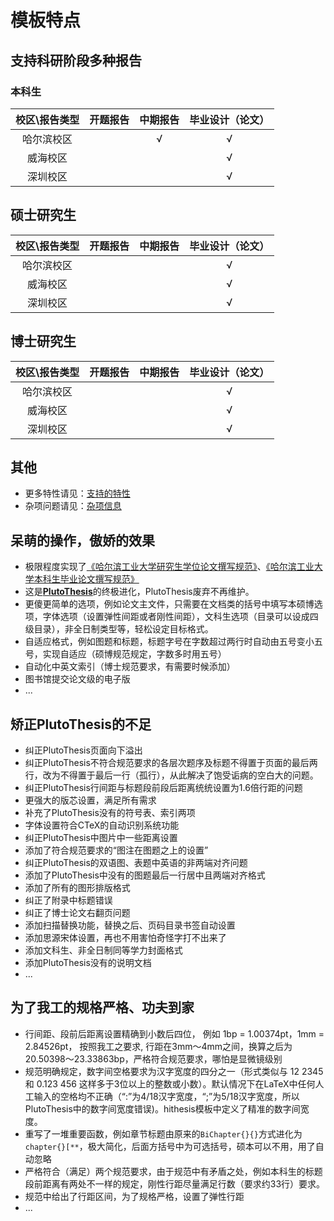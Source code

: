# 模板特点

## 支持科研阶段多种报告

### 本科生

| 校区\报告类型 | 开题报告 | 中期报告 | 毕业设计（论文） |
|:-------------:|:--------:|:--------:|:----------------:|
|   哈尔滨校区  |          |     √    |         √        |
|    威海校区   |          |          |         √        |
|    深圳校区   |          |          |         √        |

## 硕士研究生

| 校区\报告类型 | 开题报告 | 中期报告 | 毕业设计（论文） |
|:-------------:|:--------:|:--------:|:----------------:|
|   哈尔滨校区  |          |          |         √        |
|    威海校区   |          |          |         √        |
|    深圳校区   |          |          |         √        |

## 博士研究生

| 校区\报告类型 | 开题报告 | 中期报告 | 毕业设计（论文） |
|:-------------:|:--------:|:--------:|:----------------:|
|   哈尔滨校区  |          |          |         √        |
|    威海校区   |          |          |         √        |
|    深圳校区   |          |          |         √        |

## 其他

* 更多特性请见：[支持的特性](./doc/FEATURES.md)
* 杂项问题请见：[杂项信息](./doc/MISC.md)


## 呆萌的操作，傲娇的效果

* 极限程度实现了[《哈尔滨工业大学研究生学位论文撰写规范》](http://hitgs.hit.edu.cn/aa/fd/c3425a109309/page.htm)、[《哈尔滨工业大学本科生毕业论文撰写规范》](http://jwc.hit.edu.cn/2566/list.htm)
* 这是[**PlutoThesis**](https://github.com/dustincys/PlutoThesis)的终极进化，PlutoThesis废弃不再维护。
* 更傻更简单的选项，例如论文主文件，只需要在文档类的括号中填写本硕博选项，字体选项（设置弹性间距或者刚性间距），文科生选项（目录可以设成四级目录），非全日制类型等，轻松设定目标格式。
* 自适应格式，例如图题和标题，标题字号在字数超过两行时自动由五号变小五号，实现自适应（硕博规范规定，字数多时用五号）
* 自动化中英文索引（博士规范要求，有需要时候添加）
* 图书馆提交论文级的电子版
* ...

## 矫正PlutoThesis的不足

* 纠正PlutoThesis页面向下溢出
* 纠正PlutoThesis不符合规范要求的各层次题序及标题不得置于页面的最后两行，改为不得置于最后一行（孤行），从此解决了饱受诟病的空白大的问题。
* 纠正PlutoThesis行间距与标题段前段后距离统统设置为1.6倍行距的问题
* 更强大的版芯设置，满足所有需求
* 补充了PlutoThesis没有的符号表、索引两项
* 字体设置符合CTeX的自动识别系统功能
* 纠正PlutoThesis中图片中一些距离设置
* 添加了符合规范要求的“图注在图题之上的设置”
* 纠正PlutoThesis的双语图、表题中英语的非两端对齐问题
* 添加了PlutoThesis中没有的图题最后一行居中且两端对齐格式
* 添加了所有的图形排版格式
* 纠正了附录中标题错误
* 纠正了博士论文右翻页问题
* 添加扫描替换功能，替换之后、页码目录书签自动设置
* 添加思源宋体设置，再也不用害怕奇怪字打不出来了
* 添加文科生、非全日制同等学力封面格式
* 添加PlutoThesis没有的说明文档
* ...

## 为了我工的规格严格、功夫到家

* 行间距、段前后距离设置精确到小数后四位， 例如 1bp = 1.00374pt，1mm = 2.84526pt， 按照我工之要求, 行距在3mm～4mm之间，换算之后为20.50398～23.33863bp，严格符合规范要求，哪怕是显微镜级别
* 规范明确规定，数字间空格要求为汉字宽度的四分之一（形式类似与 12 2345 和 0.123 456 这样多于3位以上的整数或小数）。默认情况下在LaTeX中任何人工输入的空格均不正确（“\:”为4/18汉字宽度，“\;”为5/18汉字宽度，所以PlutoThesis中的数字间宽度错误)。hithesis模板中定义了精准的数字间宽度。
* 重写了一堆重要函数，例如章节标题由原来的`BiChapter{}{}`方式进化为`chapter{}[**`，极大简化，后面方括号中为可选括号，硕本可以不用，用了自动忽略
* 严格符合（满足）两个规范要求，由于规范中有矛盾之处，例如本科生的标题段前距离有两处不一样的规定，刚性行距尽量满足行数（要求约33行）要求。
* 规范中给出了行距区间，为了规格严格，设置了弹性行距
* ...
